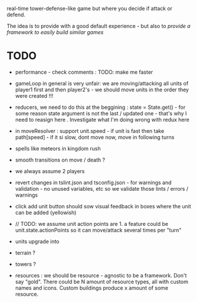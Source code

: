real-time tower-defense-like game but where you decide if attack or defend. 

The idea is to provide with a good default experience - but also to *provide a framework to easily build similar games*


# TODO

* performance - check comments : TODO: make me faster

* gameLoop in general  is very unfair: we are moving/attacking all units of player1 first and then player2's - we should move units in the order they were created !!!

* reducers, we need to do this at the beggining : state = State.get()    -  for some reason state argument is not the last / updated one - that's why I need to reasign here . Investigate what I'm doing wrong with redux here

 * in moveResolver :  support unit.speed - if unit is fast then take path[speed] - if it si slow, dont move now, move in following turns

 * spells like meteors in kingdom rush

 * smooth transitions on move / death ? 

 * we always assume 2 players

* revert changes in tslint.json and tsconfig.json - for warnings and validation - no unused variables, etc so we validate those lints / errors / warnings

* click add unit button should sow visual feedback in boxes where the unit can be added (yellowish)

* // TODO: we assume unit action points are 1. a feature could be unit.state.actionPoints so it can move/attack several times per "turn"

* units upgrade into

* terrain ? 

* towers ? 

* resources : we should be resource - agnostic to be a framework. Don't say "gold". There could be N amount of resource types, all with custom names and icons. Custom buildings produce x amount of some resource.